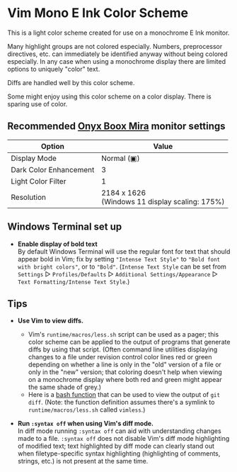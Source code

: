 Vim Mono E Ink Color Scheme
===========================

This is a light color scheme created for use on a monochrome E Ink monitor.

Many highlight groups are not colored especially. Numbers, preprocessor directives, etc. can immediately be identified anyway without being colored especially. In any case when using a monochrome display there are limited options to uniquely "color" text.

Diffs are handled well by this color scheme.

Some might enjoy using this color scheme on a color display. There is sparing use of color.

<!-- xxx Include screen shot/s. -->


## Recommended [Onyx Boox Mira](https://onyxboox.com/boox_mira) monitor settings

| Option                 | Value |
|------------------------|-------|
| Display Mode           | Normal (&#9635;<!-- Unicode character 9635 is "white square containing a small black square". xxx The symbol isn't quite right; the icon for the Normal display mode has rounded corners but Unicode character 9635 does not have rounded corners. Use an image (an SVG?) instead. -->) |
| Dark Color Enhancement | 3   <!-- xxx Include an image (an SVG?) of the Dark Color Enhancement icon? --> |
| Light Color Filter     | 1 |
| Resolution             | 2184 x 1626<br>(Windows 11 display scaling: 175%) |

<!-- XXX Provide a command to set these settings. Use https://github.com/elithper/miractl? -->


## Windows Terminal set up

* **Enable display of bold text**
  <br>By default Windows Terminal will use the regular font for text that should appear bold in Vim; fix by setting `"Intense Text Style"` to `"Bold font with bright colors"`, or to `"Bold"`. <!-- Note: `"Bright colors"` is used by default for `"Intense Text Style"` (Windows Terminal v1.17.11461.0). --> (`Intense Text Style` can be set from `Settings` &#9659; `Profiles/Defaults` &#9659; `Additional Settings/Appearance` &#9659; `Text Formatting/Intense Text Style`.)


## Tips

* **Use Vim to view diffs.**<br>
  - Vim's `runtime/macros/less.sh` script can be used as a pager; this color scheme can be applied to the output of programs that generate diffs by using that script. (Often command line utilities displaying changes to a file under revision control color lines red or green depending on whether a line is only in the "old" version of a file or only in the "new" version; that coloring doesn't help when viewing on a monochrome display where both red and green might appear the same shade of grey.)<br>
  - Here is a [bash function](https://github.com/shaneharper/dotfiles/blob/f6c25a9914db9c184dc50cbea52762dd98876ade/bashrc#L34) that can be used to view the output of `git diff`. (Note: the function definition assumes there's a symlink to `runtime/macros/less.sh` called `vimless`.)

* **Run `:syntax off` when using Vim's diff mode.**
  <br>In diff mode running `:syntax off` can aid with understanding changes made to a file. `:syntax off` does not disable Vim's diff mode highlighting of modified text; text highlighted by diff mode can clearly stand out when filetype-specific syntax highlighting (highlighting of comments, strings, etc.) is not present at the same time.
